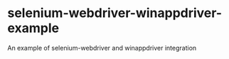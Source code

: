 # selenium-webdriver-winappdriver-example
An example of selenium-webdriver and winappdriver integration
